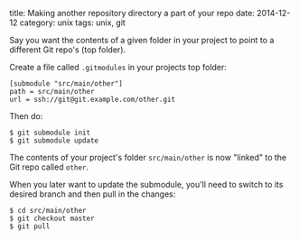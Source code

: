 title: Making another repository directory a part of your repo
date: 2014-12-12
category: unix
tags: unix, git

Say you want the contents of a given folder in your project to point
to a different Git repo's (top folder).

Create a file called ```.gitmodules``` in your projects top folder:

    [submodule "src/main/other"]
    path = src/main/other
    url = ssh://git@git.example.com/other.git

Then do:

    $ git submodule init
    $ git submodule update

The contents of your project's folder ```src/main/other``` is now
"linked" to the Git repo called ```other```.

When you later want to update the submodule, you'll need to switch to
its desired branch and then pull in the changes:

    $ cd src/main/other
    $ git checkout master
    $ git pull

